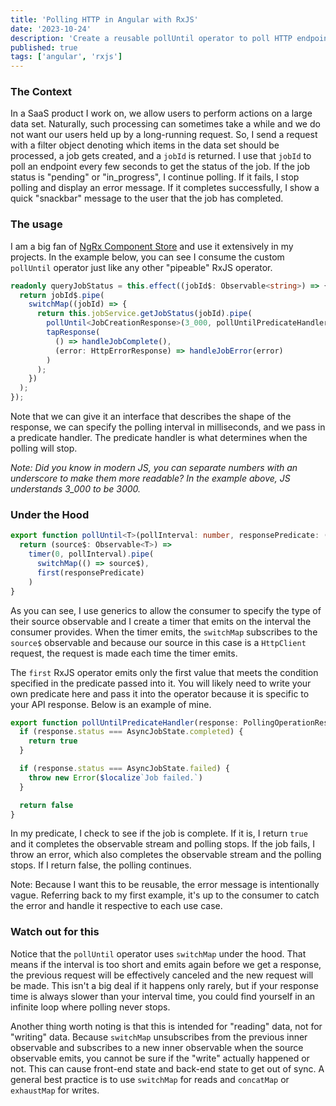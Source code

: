 ```yaml
---
title: 'Polling HTTP in Angular with RxJS'
date: '2023-10-24'
description: 'Create a reusable pollUntil operator to poll HTTP endpoints with Angular and RxJS'
published: true
tags: ['angular', 'rxjs']
---
```


### The Context

In a SaaS product I work on, we allow users to perform actions on a large data set. Naturally, such processing can sometimes take a while and we do not want our users held up by a long-running request. So, I send a request with a filter object denoting which items in the data set should be processed, a job gets created, and a `jobId` is returned. I use that `jobId` to poll an endpoint every few seconds to get the status of the job. If the job status is "pending" or "in_progress", I continue polling. If it fails, I stop polling and display an error message. If it completes successfully, I show a quick "snackbar" message to the user that the job has completed.

### The usage

I am a big fan of [NgRx Component Store](https://ngrx.io/guide/component-store) and use it extensively in my projects. In the example below, you can see I consume the custom `pollUntil` operator just like any other "pipeable" RxJS operator.

```typescript
readonly queryJobStatus = this.effect((jobId$: Observable<string>) => {
  return jobId$.pipe(
    switchMap((jobId) => {
      return this.jobService.getJobStatus(jobId).pipe(
        pollUntil<JobCreationResponse>(3_000, pollUntilPredicateHandler),
        tapResponse(
          () => handleJobComplete(),
          (error: HttpErrorResponse) => handleJobError(error)
        )
      );
    })
  );
});
```

Note that we can give it an interface that describes the shape of the response, we can specify the polling interval in milliseconds, and we pass in a predicate handler. The predicate handler is what determines when the polling will stop.

_Note: Did you know in modern JS, you can separate numbers with an underscore to make them more readable? In the example above, JS understands 3_000 to be 3000._

### Under the Hood

```typescript
export function pollUntil<T>(pollInterval: number, responsePredicate: (res: any) => boolean) {
  return (source$: Observable<T>) =>
    timer(0, pollInterval).pipe(
      switchMap(() => source$),
      first(responsePredicate)
    )
}
```

As you can see, I use generics to allow the consumer to specify the type of their source observable and I create a timer that emits on the interval the consumer provides. When the timer emits, the `switchMap` subscribes to the `source$` observable and because our source in this case is a `HttpClient` request, the request is made each time the timer emits.

The `first` RxJS operator emits only the first value that meets the condition specified in the predicate passed into it. You will likely need to write your own predicate here and pass it into the operator because it is specific to your API response. Below is an example of mine.

```typescript
export function pollUntilPredicateHandler(response: PollingOperationResponseData): boolean {
  if (response.status === AsyncJobState.completed) {
    return true
  }

  if (response.status === AsyncJobState.failed) {
    throw new Error($localize`Job failed.`)
  }

  return false
}
```

In my predicate, I check to see if the job is complete. If it is, I return `true` and it completes the observable stream and polling stops. If the job fails, I throw an error, which also completes the observable stream and the polling stops. If I return false, the polling continues.

Note: Because I want this to be reusable, the error message is intentionally vague. Referring back to my first example, it's up to the consumer to catch the error and handle it respective to each use case.

### Watch out for this

Notice that the `pollUntil` operator uses `switchMap` under the hood. That means if the interval is too short and emits again before we get a response, the previous request will be effectively canceled and the new request will be made. This isn't a big deal if it happens only rarely, but if your response time is always slower than your interval time, you could find yourself in an infinite loop where polling never stops.

Another thing worth noting is that this is intended for "reading" data, not for "writing" data. Because `switchMap` unsubscribes from the previous inner observable and subscribes to a new inner observable when the source observable emits, you cannot be sure if the "write" actually happened or not. This can cause front-end state and back-end state to get out of sync. A general best practice is to use `switchMap` for reads and `concatMap` or `exhaustMap` for writes.
